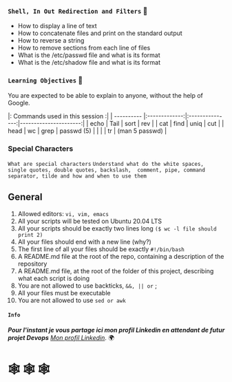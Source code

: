 ### `Shell, In Out Redirection and Filters` :dart:

* How to display a line of text
* How to concatenate files and print on the standard output
* How to reverse a string
* How to remove sections from each line of files
* What is the /etc/passwd file and what is its format
* What is the /etc/shadow file and what is its format

### `Learning Objectives` :floppy_disk:

You are expected to be able to explain to anyone, without the help of Google.

|:                  Commands used in this session                     :|
| ---------- |:-------------:|:---------------:|----------------------:|
| echo       | Tail          | sort	       | rev                   |
| cat        | find          | uniq            | cut                   |
| head       | wc            | grep            | passwd (5)            |
|            |               | tr              | (man 5 passwd)        |

### Special Characters

`What are special characters`
`Understand what do the white spaces, single quotes, double quotes, backslash, 
 comment, pipe, command separator, tilde and how and when to use them`

## General

1. Allowed editors: `vi, vim, emacs`
2. All your scripts will be tested on Ubuntu 20.04 LTS
3. All your scripts should be exactly two lines long `($ wc -l file should print 2)`
4. All your files should end with a new line (why?)
5. The first line of all your files should be exactly `#!/bin/bash`
6. A README.md file at the root of the repo, containing a description of the repository
7. A README.md file, at the root of the folder of this project, describing what each script is doing
8. You are not allowed to use backticks, `&&, || or` ;
9. All your files must be executable
10. You are not allowed to use `sed or awk`
   

   
#### `Info`

__*Pour l'instant je vous partage ici mon profil Linkedin en attendant de futur projet Devops*__ 
[*Mon profil Linkedin*](https://markdownlivepreview.com/). :earth_africa:


#    :spider_web: :spider_web: :spider_web:
